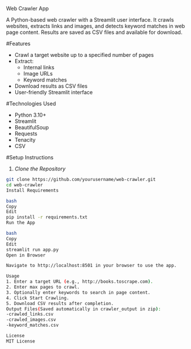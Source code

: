 Web Crawler App

A Python-based web crawler with a Streamlit user interface. It crawls websites, extracts links and images, and detects keyword matches in web page content. Results are saved as CSV files and available for download.

#Features
- Crawl a target website up to a specified number of pages
- Extract:
  - Internal links
  - Image URLs
  - Keyword matches
- Download results as CSV files
- User-friendly Streamlit interface

#Technologies Used
- Python 3.10+
- Streamlit
- BeautifulSoup
- Requests
- Tenacity
- CSV

#Setup Instructions
1. *Clone the Repository*
```bash
git clone https://github.com/yourusername/web-crawler.git
cd web-crawler
Install Requirements

bash
Copy
Edit
pip install -r requirements.txt
Run the App

bash
Copy
Edit
streamlit run app.py
Open in Browser

Navigate to http://localhost:8501 in your browser to use the app.

Usage
1. Enter a target URL (e.g., http://books.toscrape.com).
2. Enter max pages to crawl.
3. Optionally enter keywords to search in page content.
4. Click Start Crawling.
5. Download CSV results after completion.
Output Files(Saved automatically in crawler_output in zip):
-crawled_links.csv
-crawled_images.csv
-keyword_matches.csv

License
MIT License
